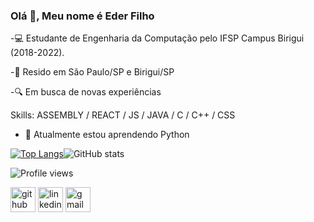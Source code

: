 ### Olá 👋, Meu nome é Eder Filho

-💻 Estudante de Engenharia da Computação pelo IFSP Campus Birigui (2018-2022).

-📍 Resido em São Paulo/SP e Birigui/SP

-🔍 Em busca de novas experiências

Skills: ASSEMBLY / REACT / JS / JAVA / C / C++ / CSS

- 🌱 Atualmente estou aprendendo Python 


[![Top Langs](https://github-readme-stats.vercel.app/api/top-langs/?username=antisocialedin)](https://github.com/anuraghazra/github-readme-stats)![GitHub stats](https://github-readme-stats.vercel.app/api?username=antisocialedin&show_icons=true)  

![Profile views](https://gpvc.arturio.dev/antisocialedin)  

[<img src='https://cdn.jsdelivr.net/npm/simple-icons@3.0.1/icons/github.svg' alt='github' height='40'>](https://github.com/antisocialedin)  [<img src='https://cdn.jsdelivr.net/npm/simple-icons@3.0.1/icons/linkedin.svg' alt='linkedin' height='40'>](https://www.linkedin.com/in/https://www.linkedin.com/in/eder-filho//)  [<img src='https://cdn.jsdelivr.net/npm/simple-icons@3.0.1/icons/gmail.svg' alt='gmail' height='40'>](eder.filho@aluno.ifsp.edu.br)  
